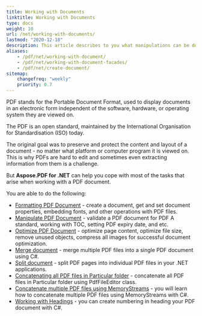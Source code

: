 ```yaml
---
title: Working with Documents 
linktitle: Working with Documents
type: docs
weight: 10
url: /net/working-with-documents/
lastmod: "2020-12-18"
description: This article describes to you what manipulations can be done with the document with Aspose.PDF library.
aliases:
    - /pdf/net/working-with-document/
    - /pdf/net/working-with-document-facades/
    - /pdf/net/create-document/
sitemap:
    changefreq: "weekly"
    priority: 0.7
---
```


PDF stands for the Portable Document Format, used to display documents in an electronic form independent of the software, hardware, or operating system they are viewed on. 

The PDF is an open standard, maintained by the International Organisation for Standardisation (ISO) today. 

The original goal was to preserve and protect the content and layout of a document - no matter what platform or computer program it is viewed on. This is why PDFs are hard to edit and sometimes even extracting information from them is a challenge. 

But **Aspose.PDF for .NET** can help you cope with most of the tasks that arise when working with a PDF document.

You are able to do the following:

- [Formatting PDF Document](/pdf/net/formatting-pdf-document/) - create a document, get and set document properties, embedding fonts, and other operations with PDF files.  
- [Manipulate PDF Document](/pdf/net/manipulate-pdf-document/) - validate a PDF document for PDF A standard, working with TOC, setting PDF expiry date, and etc.   
- [Optimize PDF Document](/pdf/net/optimize-pdf-document/) - optimize page content, optimize file size, remove unused objects, compress all images for successful document optimization.
- [Merge document](/pdf/net/merge-pdf-documents/) - merge multiple PDF files into a single PDF document using C#.
- [Split document](/pdf/net/split-document/) - split PDF pages into individual PDF files in your .NET applications. 
- [Concatenating all PDF files in Particular folder](/pdf/net/concatenating-all-pdf-files-in-particular-folder/) - concatenate all PDF files in Particular folder using PdfFileEditor class.
- [Concatenate multiple PDF files using MemoryStreams](/pdf/net/concatenate-multiple-pdf-files-using-memorystreams/) - you will learn how to concatenate multiple PDF files using MemoryStreams with C#.
- [Working with Headings](/pdf/net/working-with-headings/) - you can create numbering in heading your PDF document with C#.


